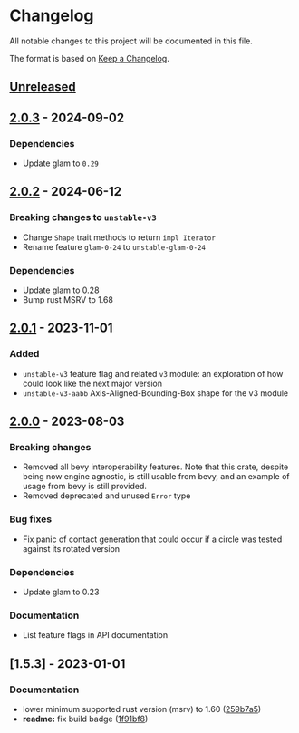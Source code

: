 # Changelog

All notable changes to this project will be documented in this file.

The format is based on [Keep a Changelog](https://keepachangelog.com/en/1.0.0/).


## [Unreleased]


## [2.0.3] - 2024-09-02

### Dependencies

* Update glam to `0.29`


## [2.0.2] - 2024-06-12

### Breaking changes to `unstable-v3`

* Change `Shape` trait methods to return `impl Iterator`
* Rename feature `glam-0-24` to `unstable-glam-0-24`

### Dependencies

* Update glam to 0.28
* Bump rust MSRV to 1.68


## [2.0.1] - 2023-11-01

### Added

* `unstable-v3` feature flag and related `v3` module: an exploration of how could look like the next major version
* `unstable-v3-aabb` Axis-Aligned-Bounding-Box shape for the v3 module


## [2.0.0] - 2023-08-03

### Breaking changes

* Removed all bevy interoperability features.
  Note that this crate, despite being now engine agnostic, is still usable from bevy, and an example of usage from bevy is still provided.
* Removed deprecated and unused `Error` type


### Bug fixes

* Fix panic of contact generation that could occur if a circle was tested against its rotated version


### Dependencies

* Update glam to 0.23


### Documentation

* List feature flags in API documentation


## [1.5.3] - 2023-01-01


### Documentation

* lower minimum supported rust version (msrv) to 1.60 ([259b7a5](https://github.com/jcornaz/impacted/commit/259b7a57ee36a602d12eb86e083d2a2df6897649))
* **readme:** fix build badge ([1f91bf8](https://github.com/jcornaz/impacted/commit/1f91bf88ee4a57eddc4a1ed4b47fc5ffea04e85d))


[Unreleased]: https://github.com/jcornaz/beancount_parser_2/compare/v2.0.3...HEAD
[2.0.3]: https://github.com/jcornaz/beancount_parser_2/compare/v2.0.2...v2.0.3
[2.0.2]: https://github.com/jcornaz/beancount_parser_2/compare/v2.0.1...v2.0.2
[2.0.1]: https://github.com/jcornaz/beancount_parser_2/compare/v2.0.0...v2.0.1
[2.0.0]: https://github.com/jcornaz/beancount_parser_2/compare/v1.5.3...v2.0.0
[1.5.4]: https://github.com/jcornaz/impacted/compare/v1.5.3...v1.5.4
